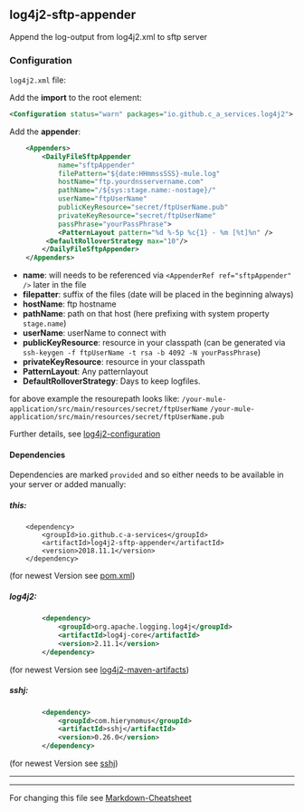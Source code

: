 ## log4j2-sftp-appender
Append the log-output from log4j2.xml to sftp server

### Configuration

`log4j2.xml` file:

Add the **import** to the root element:

```xml
<Configuration status="warn" packages="io.github.c_a_services.log4j2">
```

Add the **appender**:

```xml
	<Appenders>
		<DailyFileSftpAppender
			name="sftpAppender"
			filePattern="${date:HHmmssSSS}-mule.log"
			hostName="ftp.yourdnsservername.com"
			pathName="/${sys:stage.name:-nostage}/"
			userName="ftpUserName"
			publicKeyResource="secret/ftpUserName.pub"
			privateKeyResource="secret/ftpUserName"
			passPhrase="yourPassPhrase">
			<PatternLayout pattern="%d %-5p %c{1} - %m [%t]%n" />
         <DefaultRolloverStrategy max="10"/>
		</DailyFileSftpAppender>
	</Appenders>
```
* **name**: will needs to be referenced via `<AppenderRef ref="sftpAppender" />` later in the file
* **filepatter**: suffix of the files (date will be placed in the beginning always)
* **hostName**: ftp hostname
* **pathName**: path on that host (here prefixing with system property `stage.name`)
* **userName**: userName to connect with
* **publicKeyResource**: resource in your classpath (can be generated via `ssh-keygen -f ftpUserName -t rsa -b 4092 -N yourPassPhrase`)
* **privateKeyResource**: resource in your classpath
* **PatternLayout**: Any patternlayout
* **DefaultRolloverStrategy**: Days to keep logfiles.

for above example the resourepath looks like:
  `/your-mule-application/src/main/resources/secret/ftpUserName`
  `/your-mule-application/src/main/resources/secret/ftpUserName.pub`

Further details, see [log4j2-configuration](https://logging.apache.org/log4j/2.x/manual/configuration.html)

#### Dependencies

Dependencies are marked `provided` and so either needs to be available in your server or added manually:

##### this:

		<dependency>
			<groupId>io.github.c-a-services</groupId>
			<artifactId>log4j2-sftp-appender</artifactId>
			<version>2018.11.1</version>
		</dependency>
(for newest Version see [pom.xml](https://github.com/c-a-services/log4j2-sftp-appender/blob/master/pom.xml))

##### log4j2:

```xml
		<dependency>
			<groupId>org.apache.logging.log4j</groupId>
			<artifactId>log4j-core</artifactId>
			<version>2.11.1</version>
		</dependency>
```
(for newest Version see [log4j2-maven-artifacts](https://logging.apache.org/log4j/2.x/maven-artifacts.html))

##### sshj:

```xml
		<dependency>
			<groupId>com.hierynomus</groupId>
			<artifactId>sshj</artifactId>
			<version>0.26.0</version>
		</dependency>
```
(for newest Version see [sshj](https://github.com/hierynomus/sshj))

---
---
For changing this file see [Markdown-Cheatsheet](https://github.com/adam-p/markdown-here/wiki/Markdown-Cheatsheet)